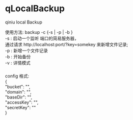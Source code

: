 qLocalBackup
============

qiniu local Backup

使用方法: backup -c <path to config file> {-s <port> | -p <key> | -b }  
-s <port> : 启动一个监听 <port> 端口的简易服务器，  
            通过请求 http://localhost:port/?key=somekey 来新增文件记录;  
-p <key>  : 新增一个文件记录  
-b        : 开始备份  
-v        : 详情模式  
#####  
config 格式:   
{  
    "bucket": "",  
    "domain": "",  
    "baseDir": "",  
    "accessKey": "",  
    "secretKey": ""  
}


